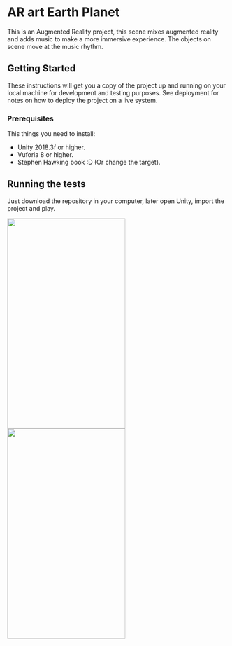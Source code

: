 # AR art Earth Planet

This is an Augmented Reality project, this scene mixes augmented reality and adds music to make a more immersive experience.
The objects on scene move at the music rhythm.

## Getting Started 

These instructions will get you a copy of the project up and running on your local machine for development and testing purposes. See deployment for notes on how to deploy the project on a live system.

### Prerequisites

This things you need to install:
* Unity 2018.3f or higher.
* Vuforia 8 or higher.
* Stephen Hawking book :D (Or change the target).

## Running the tests

Just download the repository in your computer, later open Unity, import the project and play.

<div>
  <img src=Demo/Historia_1.gif width="270" height="480" />
  <img src=Demo/Historia_2.gif width="270" height="480" />
</div>
